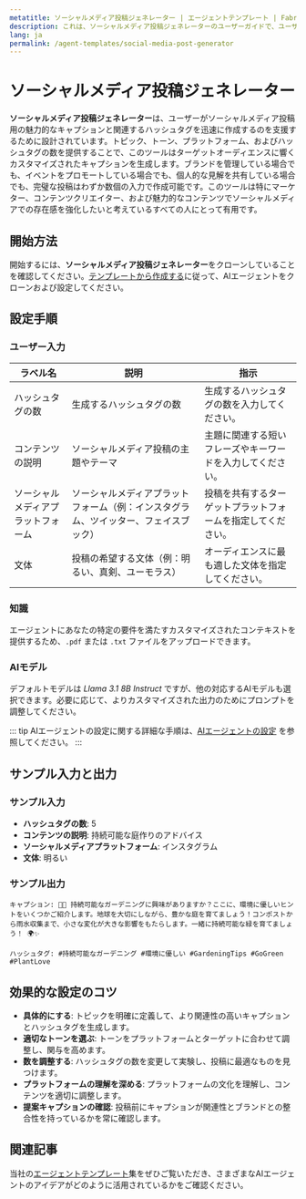 ```yaml
---
metatitle: ソーシャルメディア投稿ジェネレーター | エージェントテンプレート | FabriXAI ユーザーガイド
description: これは、ソーシャルメディア投稿ジェネレーターのユーザーガイドで、ユーザーが効率的に魅力的なソーシャルメディアコンテンツを作成するのを支援します。
lang: ja
permalink: /agent-templates/social-media-post-generator
---
```


# ソーシャルメディア投稿ジェネレーター

**ソーシャルメディア投稿ジェネレーター**は、ユーザーがソーシャルメディア投稿用の魅力的なキャプションと関連するハッシュタグを迅速に作成するのを支援するために設計されています。トピック、トーン、プラットフォーム、およびハッシュタグの数を提供することで、このツールはターゲットオーディエンスに響くカスタマイズされたキャプションを生成します。ブランドを管理している場合でも、イベントをプロモートしている場合でも、個人的な見解を共有している場合でも、完璧な投稿はわずか数個の入力で作成可能です。このツールは特にマーケター、コンテンツクリエイター、および魅力的なコンテンツでソーシャルメディアでの存在感を強化したいと考えているすべての人にとって有用です。

## 開始方法

開始するには、**ソーシャルメディア投稿ジェネレーター**をクローンしていることを確認してください。[テンプレートから作成する](/en-us/create-from-templates/)に従って、AIエージェントをクローンおよび設定してください。

## 設定手順

### ユーザー入力

| ラベル名 | 説明 | 指示 |
| ----------- | -------------------------------------------------------------- | --------------------------------------------------------- |
| ハッシュタグの数 | 生成するハッシュタグの数 | 生成するハッシュタグの数を入力してください。 |
| コンテンツの説明 | ソーシャルメディア投稿の主題やテーマ | 主題に関連する短いフレーズやキーワードを入力してください。 |
| ソーシャルメディアプラットフォーム | ソーシャルメディアプラットフォーム（例：インスタグラム、ツイッター、フェイスブック） | 投稿を共有するターゲットプラットフォームを指定してください。 |
| 文体 | 投稿の希望する文体（例：明るい、真剣、ユーモラス） | オーディエンスに最も適した文体を指定してください。 |

### 知識

エージェントにあなたの特定の要件を満たすカスタマイズされたコンテキストを提供するため、`.pdf` または `.txt` ファイルをアップロードできます。

### AIモデル

デフォルトモデルは *Llama 3.1 8B Instruct* ですが、他の対応するAIモデルも選択できます。必要に応じて、よりカスタマイズされた出力のためにプロンプトを調整してください。

::: tip
AIエージェントの設定に関する詳細な手順は、[AIエージェントの設定](/en-us/configure-ai-agent/) を参照してください。
:::

## サンプル入力と出力

### サンプル入力

- **ハッシュタグの数**: 5
- **コンテンツの説明**: 持続可能な庭作りのアドバイス
- **ソーシャルメディアプラットフォーム**: インスタグラム
- **文体**: 明るい

### サンプル出力

```
キャプション: 🌱💚 持続可能なガーデニングに興味がありますか？ここに、環境に優しいヒントをいくつかご紹介します。地球を大切にしながら、豊かな庭を育てましょう！コンポストから雨水収集まで、小さな変化が大きな影響をもたらします。一緒に持続可能な緑を育てましょう！ 🌍✨ 

ハッシュタグ: #持続可能なガーデニング #環境に優しい #GardeningTips #GoGreen #PlantLove
```

## 効果的な設定のコツ

- **具体的にする**: トピックを明確に定義して、より関連性の高いキャプションとハッシュタグを生成します。
- **適切なトーンを選ぶ**: トーンをプラットフォームとターゲットに合わせて調整し、関与を高めます。
- **数を調整する**: ハッシュタグの数を変更して実験し、投稿に最適なものを見つけます。
- **プラットフォームの理解を深める**: プラットフォームの文化を理解し、コンテンツを適切に調整します。
- **提案キャプションの確認**: 投稿前にキャプションが関連性とブランドとの整合性を持っているかを常に確認します。

## 関連記事
当社の[エージェントテンプレート](/en-us/agent-templates/)集をぜひご覧いただき、さまざまなAIエージェントのアイデアがどのように活用されているかをご確認ください。